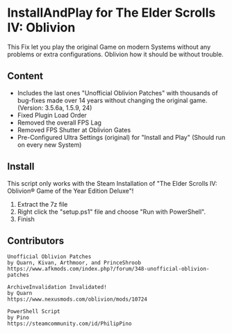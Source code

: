 # InstallAndPlay for The Elder Scrolls IV: Oblivion
This Fix let you play the original Game on modern Systems without any problems or extra configurations. Oblivion how it should be without trouble.
## Content
- Includes the last ones "Unofficial Oblivion Patches" with thousands of bug-fixes made over 14 years without changing the original game. (Version: 3.5.6a, 1.5.9, 24)
- Fixed Plugin Load Order
- Removed the overall FPS Lag
- Removed FPS Shutter at Oblivion Gates
- Pre-Configured Ultra Settings (original) for "Install and Play" (Should run on every new System)
## Install
This script only works with the Steam Installation of "The Elder Scrolls IV: Oblivion® Game of the Year Edition Deluxe"!

1. Extract the 7z file
2. Right click the "setup.ps1" file and choose "Run with PowerShell".
3. Finish
## Contributors
```
Unofficial Oblivion Patches
by Quarn, Kivan, Arthmoor, and PrinceShroob
https://www.afkmods.com/index.php?/forum/348-unofficial-oblivion-patches

ArchiveInvalidation Invalidated!
by Quarn
https://www.nexusmods.com/oblivion/mods/10724

PowerShell Script
by Pino
https://steamcommunity.com/id/PhilipPino
```
